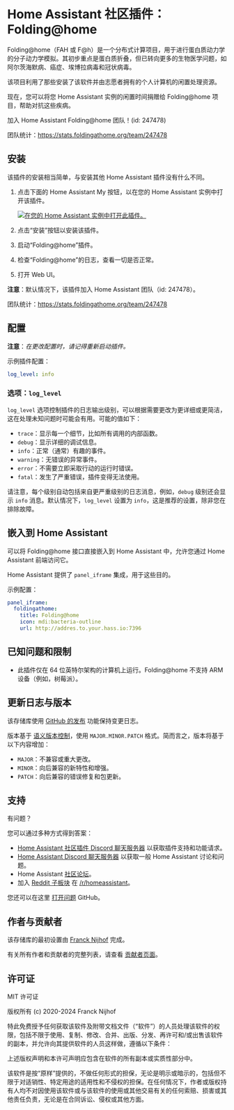 # Home Assistant 社区插件：Folding@home

Folding@home（FAH 或 F@h）是一个分布式计算项目，用于进行蛋白质动力学的分子动力学模拟。其初步重点是蛋白质折叠，但已转向更多的生物医学问题，如阿尔茨海默病、癌症、埃博拉病毒和冠状病毒。

该项目利用了那些安装了该软件并由志愿者拥有的个人计算机的闲置处理资源。

现在，您可以将您 Home Assistant 实例的闲置时间捐赠给 Folding@home 项目，帮助对抗这些疾病。

加入 Home Assistant Folding@home 团队！(id: 247478)

团队统计：<https://stats.foldingathome.org/team/247478>

## 安装

该插件的安装相当简单，与安装其他 Home Assistant 插件没有什么不同。

1. 点击下面的 Home Assistant My 按钮，以在您的 Home Assistant 实例中打开该插件。

   [![在您的 Home Assistant 实例中打开此插件。][addon-badge]][addon]

1. 点击“安装”按钮以安装该插件。
1. 启动“Folding@home”插件。
1. 检查“Folding@home”的日志，查看一切是否正常。
1. 打开 Web UI。

**注意**：默认情况下，该插件加入 Home Assistant 团队（id: 247478）。

团队统计：<https://stats.foldingathome.org/team/247478>

## 配置

**注意**：_在更改配置时，请记得重新启动插件。_

示例插件配置：

```yaml
log_level: info
```

### 选项：`log_level`

`log_level` 选项控制插件的日志输出级别，可以根据需要更改为更详细或更简洁，这在处理未知问题时可能会有用。可能的值如下：

- `trace`：显示每一个细节，比如所有调用的内部函数。
- `debug`：显示详细的调试信息。
- `info`：正常（通常）有趣的事件。
- `warning`：无错误的异常事件。
- `error`：不需要立即采取行动的运行时错误。
- `fatal`：发生了严重错误，插件变得无法使用。

请注意，每个级别自动包括来自更严重级别的日志消息，例如，`debug` 级别还会显示 `info` 消息。默认情况下，`log_level` 设置为 `info`，这是推荐的设置，除非您在排除故障。

## 嵌入到 Home Assistant

可以将 Folding@home 接口直接嵌入到 Home Assistant 中，允许您通过 Home Assistant 前端访问它。

Home Assistant 提供了 `panel_iframe` 集成，用于这些目的。

示例配置：

```yaml
panel_iframe:
  foldingathome:
    title: Folding@home
    icon: mdi:bacteria-outline
    url: http://addres.to.your.hass.io:7396
```

## 已知问题和限制

- 此插件仅在 64 位英特尔架构的计算机上运行。Folding@home 不支持 ARM 设备（例如，树莓派）。

## 更新日志与版本

该存储库使用 [GitHub 的发布][releases] 功能保持变更日志。

版本基于 [语义版本控制][semver]，使用 `MAJOR.MINOR.PATCH` 格式。简而言之，版本将基于以下内容增加：

- `MAJOR`：不兼容或重大更改。
- `MINOR`：向后兼容的新特性和增强。
- `PATCH`：向后兼容的错误修复和包更新。

## 支持

有问题？

您可以通过多种方式得到答案：

- [Home Assistant 社区插件 Discord 聊天服务器][discord] 以获取插件支持和功能请求。
- [Home Assistant Discord 聊天服务器][discord-ha] 以获取一般 Home Assistant 讨论和问题。
- Home Assistant [社区论坛][forum]。
- 加入 [Reddit 子板块][reddit] 在 [/r/homeassistant][reddit]。

您还可以在这里 [打开问题][issue] GitHub。

## 作者与贡献者

该存储库的最初设置由 [Franck Nijhof][frenck] 完成。

有关所有作者和贡献者的完整列表，请查看 [贡献者页面][contributors]。

## 许可证

MIT 许可证

版权所有 (c) 2020-2024 Franck Nijhof

特此免费授予任何获取该软件及附带文档文件（“软件”）的人员处理该软件的权限，包括不限于使用、复制、修改、合并、出版、分发、再许可和/或出售该软件的副本，并允许向其提供软件的人员这样做，遵循以下条件：

上述版权声明和本许可声明应包含在软件的所有副本或实质性部分中。

该软件是按“原样”提供的，不做任何形式的担保，无论是明示或暗示的，包括但不限于对适销性、特定用途的适用性和不侵权的担保。在任何情况下，作者或版权持有人均不对因使用该软件或与该软件的使用或其他交易有关的任何索赔、损害或其他责任负责，无论是在合同诉讼、侵权或其他方面。

[addon-badge]: https://my.home-assistant.io/badges/supervisor_addon.svg
[addon]: https://my.home-assistant.io/redirect/supervisor_addon/?addon=a0d7b954_foldingathome&repository_url=https%3A%2F%2Fgithub.com%2Fhassio-addons%2Frepository
[contributors]: https://github.com/hassio-addons/addon-foldingathome/graphs/contributors
[discord-ha]: https://discord.gg/c5DvZ4e
[discord]: https://discord.me/hassioaddons
[forum]: https://community.home-assistant.io/t/home-assistant-community-add-on-folding-home/180496?u=frenck
[frenck]: https://github.com/frenck
[issue]: https://github.com/hassio-addons/addon-foldingathome/issues
[reddit]: https://reddit.com/r/homeassistant
[releases]: https://github.com/hassio-addons/addon-foldingathome/releases
[semver]: http://semver.org/spec/v2.0.0.htm